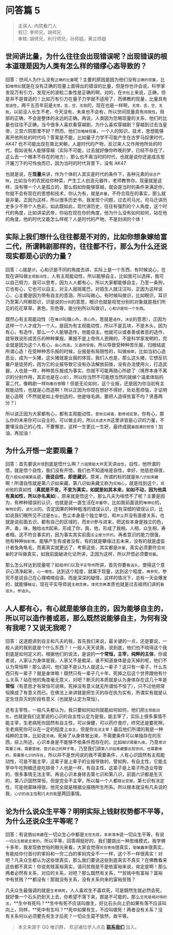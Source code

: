 # 问答篇 5

> 主讲人: 内院看门人 <br />
> 校订: 李师兄，胡师兄 <br />
> 审核: 胡师兄，利行师兄，孙师姐，黄兰师姐 <br />

## 世间讲**比量**，为什么往往会出现**错误**呢？出现错误的根本道理是因为人类有怎么样的错缪心态导致的？

回答：世间人为什么没有`正确的比量`呢？主要的原因是因为他们没有`正确的现量`，比如`唯物论`就是在没有正确的现量上面得出的错误的比量，但是你也许会说，科学家发现万有引力，发现光的波粒二象性是正确的啊，对的，在`世俗`上来说，正确，但是并不是普适的！比如万有引力在量子力学就不适用了，而佛教的现量，比量具有`普适性`，两千五百年前是`无常，苦，空，无我`的，现在也是一样啊，`无常，苦，空，无我`，以前没人长生不老，今天没有，未来也不会有，所以世间现量具有`局限性`，局部的正确，不会是整体的永远的正确。再说，人类因为忽略现量的关系，他们的比量也往往不正确，当今很多人喜欢看穿越剧，为什么喜欢穿越剧？穿越到过去当皇帝，三宫六院那里不好？然而，他们`忽略掉现量`，一个人的知识，技术，思想能够离开他所处的时代吗？答案是不能，比如量子力学不可能产生在古罗马奴隶时代，AK47 也不可能出现在南北宋朝，人是时代的产物，反过来人又作用他所处的时代，假如说有人能够穿越（实际不可能，过去就好像你昨晚的梦，已经不存在了，这么去一个根本不存在的地方），那么也不离当时的时代，也就是说你还是成吉思汗屠刀下的可怜虫而已，因为当时的时代背景下，没有 AK47.

也就是说，在**现量**来讲，作为个体的人其实是时代的条件下，各种元素的`综合产物`，比如当今的农民给你种菜，产生工人创造元器件，老师教育你。现量就是这样，没有哪一个人是孤立的，那么假如你能够穿越，就会是当时的条件来满足你，你就不会有现在的思想和技术，你认为有，就是`非量`，不符合现在的事实，那么就是非量。正因为这样，所以很多历史书，我发现个问题，过去司马光，司马迁讲历史多少不带个人色彩，如此既如此，现代讲历史，往往有强烈的个人角度，这个时代的角度，比如讲梁武帝，你站在现在你的角度，他为什么没有如何如何，站在他的角度，他的时代又能怎么样呢？人是时代的产物，不是封闭的个体！

## 实际上我们想什么往往都是不对的，比如你想象嫁给富二代，所谓韩剧那样的，往往都不行，那么为什么还说**现实**都是**心识**的力量？

回答：`心`就是`识`，心和识是不同的角度去讲，实际上是一个东西，有时候说心，在现在讲叫做`主观能动性`，人有主观能动性，所以能够自主，比如我可以选择，我可以自己努力，我可以思考，因为人人都有心，所以大家都能够自主，乃至一条狗，它也有心，它也可以自主，对主人就摇尾巴，对陌生人就汪汪叫，正因为这样说心，心主要是因为带有自主的意涵，所以叫做心。有时候叫做识，比如眼识，耳识乃至第八阿赖耶识，识是说的`分别`的意思，眼识也就是视觉分别的对象就是我们所见的花花草草，表色，形色等，能分别所以叫做识，`心和识是同一个东西`。

既然心有主观能动性（在`唯识`叫做`心所`，`思心所`，思就是`造作`，`决定`的意思），正因为这样一个人才成为一个人，是因为有主观能动性，所以不是瓦块，不是木头，因为有心，有造作，那么一个人能够造作，他能自主，他就可以或者善或者恶的造作，就导致说形成苦乐的种种果报，果报不是上帝伟人恩赐的，不是科学家发明的，完全就是因为这个人有心，`由心而造`，`又造而受报`，所以导致受种种苦乐报，归根结底所谓心造！在受种种苦乐报的时候，业报是有局限性的，叫做`报障`，比如当初心造恶业，成为一头猪，这头猪就是业报的体现，我们人也是，那么这头猪，它想反抗屠户是徒劳的，因为它的业报导致它没有办法解放前肢，没有办法使用火，打造武器，人也是一样，种种苦乐报成为事实，你就不可能再随心所欲了（境界本身不离识的分别作用，其实也是在`心受`），所以你当然不可能想当然的就嫁个温柔体贴的富二代，像韩剧一样`阳春白雪`嘛！但是无论如何，这个业报，还是因为你当初有主观能动性，也就是心而造啊！所以正因为你现在想好不得好，处处惹烦恼，才证明是心造啊（不然就是如上帝创造的，他是啥毛病，要把人造得贫富不均？贤愚两分？）

所以说正因为大家都有心，都有主观能动性，`普劝见闻者，勤修戒定慧`，你有心，那么你的未来你可以自主的，可以做主的，所以`太虚大师`这里讲皆是心识的力量，不要埋没自己的心性，不要懈怠，这样一生更比一生好，最终成就`最圆满的觉悟`！加油，再加油！

## 为什么开悟一定要**现量**？

回答：首先要说`开悟`到底是悟什么啊？`六祖慧能大师`天天讲`自性`，自性，他所谓的悟，就是悟个自性，我们没有开悟，我们也不知道啥是自性，幸好，他慈悲得很，在`六祖坛经嘱累品`说，**我说自性，即是藏识**。原来，所谓的标的就是`第八识如来藏`啊！所谓自性就是第八识如来藏，第八识如来藏又称为`实相心`，就是找到这个，`现观`他的真如性（**真就是不变，不变为真实，如就是如其本来，如如不动，因为他具有真如性，所以亦名真如**），原来就是悟这个，那么凡夫为啥悟不了呢？主要是因为，有种种错误的认识，也就是说一直生活在`非量`中，比如我前面说的`唯神论`的，`唯物论`的，`进化论`的，否定因果的种种粗浅的错误认识，还有深细的错误认识，比如说我们眼所见不过是`色尘`，色尘本身是个独立单位，和`声尘`并没有直接关系，也就是说前面五识，都有自己的区域的，而`意识`参与进来，把这些本身是独立的色，声，香，味，触给`连贯`起来，形成了你，我，他，形成了我相，人相，众生相，寿者相，这不符合事实的，因为事实其实前面`五尘是分开的`，再者意识的能力很强，他有种种`独影境`，能够产生有或者没有，有的就是攀缘过去未来，没有的就是虚妄计者兔角龟毛，而离真实就更远了，考察这些，其实都是`非量`，真实必须要符合`现量`的才叫做真实，如我前面破进化论所讲，正因为这样，所以开悟必须要`现量`。

那么怎么样达到现量呢？如`祖师们`以及`平实导师`所讲，首先你要`看话头`，使得这个意识心清净起来，`心一境性`，达到这个程度，就属于现量，达到这个程度，`再参究`，参究不是说自己在心理喃喃自语，而是深深的疑情，这样的情况下，总有一天会爆发的，就能够`触证`，现在平实导师说`无相念佛`，`体究念佛`本质也就是过去祖师们讲的`看话头`，`参话头`。

## 人人都有心，有心就是能够自主的，因为能够自主的，所以可以造作善或恶，那么既然说能够**自主**，为何有没有我呢？又说**无我**呢？

回答：这道题讲到自主和凡夫的我，首先我们来说，最关键的一点，还是要说，一般人说的我到底是个什么东西？！一般人天天说我，说到底，他们也不晓得这个我到底是如何定义的，根据他们的说法，是说的**一个常恒，主宰，纯粹的主体**，你或者说，人家认为身体是我，人家又不是痴呆，谁不知道身体是会灭掉的呢，他们不认为常恒啊！那么请问，他们是不是认为人就这么一辈子？这只有一辈子，什么东西只有一辈子？就是身体嘛！既然只有一辈子几十年，死掉之后这个世界跟他有什么关系？站在他的角度毫无意义，对吧？断灭的本质就是认为身体存在这几十年是**常恒**（有意思才有常恒可说嘛，死掉没有意义就无所谓恒不恒了），只不过他把常恒换成了有意义而已。在佛法上来讲就是把生灭的存在执为实有，所谓实有就是认定生住异灭的阶段有意义（也就是认定为常恒）。

还有主宰性，一般凡夫都认为，我只要如何如何就能如何如何，他们把`主观能动性`，也就是我们这里说的心识的自主性认定为是我，能主宰了，实际上很多事情不能主宰，生老病死你固然有自主性，可以保健，可以药疗食疗，终究还是要死啊，生老病死你可以在一定的程度上`自主`，但是你`无法主宰`！最后他们所谓的我是一种纯粹的主体，比如说`灵魂`，死掉了从身体冒出来，不需要条件可以单独存在的东西，综上所述，心识本身是不能够不依条件而存在的，比如`眼识需要九缘`，乃至`意识需要三缘，需要意根，意识自己的种子等`，乃至我们讲`第八识如来藏要出现世间，也需要缘的，需要第七识的存在`，所以并不是世间说的我不需要条件，人有心识固然有主观能动性，可是不能主宰，这辈子是上辈子的业报导致的，譬如狗，有自主性，它能主宰中午吃狗粮还是吃排骨？人也是一样，有自主性，这辈子是上辈子所造业导致的，很多事情无法主宰。再说心识本身除去第七识和第八识，前面六识都是生灭的，第八识固然常恒，但是完全不主宰，所以每一个人都`随业受报`，第七识有决定性，可是他蒙昧得很，他完全就是根据业报随所生所系。所以根本就没有凡夫说的我，`心识的自主性`和`凡夫的我`是两回事情。

## 论为什么说众生平等？明明实际上**钱财权势**都不平等，为什么还说**众生平等**呢？

回答：有说依`如来藏`在一切众生心中都是`无觉无观`，`本来清净`说一切众生平等，有说`一切众生都是无常的`，所以平等，回答得挺好的，我们要跳出一种思维模式，我学佛十多年，我发现依世俗的眼光来看，大家会觉得`贫穷贵贱`很真实，`聪敏蠢笨`很真实，有能给你付首付的爹妈和一穷二白的爹妈完全不一一样，这个不一样很真实！对吧？凡夫众生都认为这些很真实，那么我们要说这些到底真实不真实？在佛教看来这些都不真实！你说贫贱富裕真实，请问贫贱是不是依富裕来说，肯定是啊！那么两者必然有关系，对应的关系，对吧？那么既然有关系，**贫贱中有富裕？富裕中有贫贱？**都没有！那就没有关系，没有关系何来的富裕贫贱？

凡夫众生最强调的就是`生老病死`，人人喜欢生不喜欢死，可是既然生就必然会死，就好像一个石头扔到天上去，你希望不落下来，那是不可能的，那么`生死是相对待的法`，**生中有死吗？**生中有死不应该叫做生，好比石头向上扔如果有落不应该叫向上，同样，**死中有生吗？**死中如果有生，不应叫做死！两者没有关系？没有关系何以必须要先有生才后死？一切众生莫不皆然，故平等。

> 本文来源于 QQ 唯识群， 欢迎诸位学人点击 **[联系我们](https://mp.weixin.qq.com/s/lZCfWjmLjgNR165Tx4_bCQ)** 加入。
